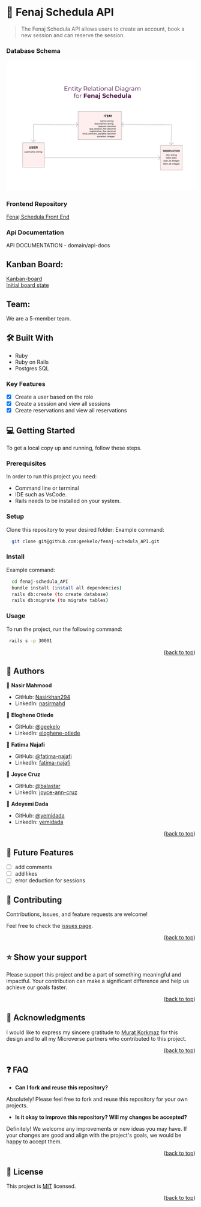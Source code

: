 <a name="readme-top"></a>
# 🏥 Fenaj Schedula API <a name="about-project"></a>

> The Fenaj Schedula API allows users to create an account, book a new session and can reserve the session.


### Database Schema <a name="ER-diagram"></a>

<div align="center">
 <img src="./fenaj-schedula.jpg" alt="schema" width="600"  height="auto" />
  <br/>
</div>                                       

### Frontend Repository
[Fenaj Schedula Front End](https://github.com/geekelo/fenaj-schedula)

### Api Documentation
API DOCUMENTATION - domain/api-docs

## Kanban Board:
[Kanban-board](https://github.com/users/geekelo/projects/3)<br>
[Initial board state](https://github.com/geekelo/fenaj-schedula_API/issues/25)

## Team:
We are a 5-member team.

## 🛠 Built With <a name="built-with"></a>

  <ul>
    <li>Ruby</li>
    <li>Ruby on Rails</li>
    <li>Postgres SQL</li>
  </ul>

### Key Features <a name="key-features"></a>

- [x] Create a user based on the role
- [x] Create a session and view all sessions
- [x] Create reservations and view all reservations

## 💻 Getting Started <a name="getting-started"></a>

To get a local copy up and running, follow these steps.

### Prerequisites

In order to run this project you need:

- Command line or terminal
- IDE such as VsCode.
- Rails needs to be installed on your system.

### Setup

Clone this repository to your desired folder:
Example command:

```sh
  git clone git@github.com:geekelo/fenaj-schedula_API.git
```

### Install

Example command:

```sh
  cd fenaj-schedula_API
  bundle install (install all dependencies)
  rails db:create (to create database)
  rails db:migrate (to migrate tables)

```

### Usage

To run the project, run the following command:

```sh
 rails s -p 30001

```

<p align="right">(<a href="#readme-top">back to top</a>)</p>

<!-- AUTHORS -->

## 👥 Authors <a name="authors"></a>

👤 **Nasir Mahmood**

- GitHub: [Nasirkhan294](https://github.com/Nasirkhan294)
- LinkedIn: [nasirmahd](https://www.linkedin.com/in/nasirmahd/)

👤 **Eloghene Otiede**

- GitHub: [@geekelo](https://github.com/geekelo)
- LinkedIn: [eloghene-otiede](https://www.linkedin.com/in/eloghene-otiede-b146a3232/)
  
👤 **Fatima Najafi**

- GitHub: [@fatima-najafi](https://github.com/fatima-najafi)
- LinkedIn: [fatima-najafi](https://www.linkedin.com/in/fatima-najafi/)

👤 **Joyce Cruz**

- GitHub: [@balastar](https://github.com/balatstar)
- LinkedIn: [joyce-ann-cruz](https://www.linkedin.com/in/joyce-ann-cruz-668a41a7/)

👤 **Adeyemi Dada**

- GitHub: [@yemidada](https://github.com/yemidada)
- LinkedIn: [yemidada](https://www.linkedin.com/in/yemidada/)

<p align="right">(<a href="#readme-top">back to top</a>)</p>

## 🔭 Future Features <a name="future-features"></a>

- [ ] add comments
- [ ] add likes  
- [ ] error deduction for sessions

<!-- CONTRIBUTING -->

## 🤝 Contributing <a name="contributing"></a>

Contributions, issues, and feature requests are welcome!

Feel free to check the [issues page](../../issues/).

<p align="right">(<a href="#readme-top">back to top</a>)</p>

<!-- SUPPORT -->

## ⭐️ Show your support <a name="support"></a>

Please support this project and be a part of something meaningful and impactful. Your contribution can make a significant difference and help us achieve our goals faster.

<p align="right">(<a href="#readme-top">back to top</a>)</p>

<!-- ACKNOWLEDGEMENTS -->

## 🙏 Acknowledgments <a name="acknowledgements"></a>

I would like to express my sincere gratitude to [Murat Korkmaz](https://www.behance.net/gallery/26425031/Vespa-Responsive-Redesign) for this design and to all my Microverse partners who contributed to this project.

<p align="right">(<a href="#readme-top">back to top</a>)</p>

## :question: FAQ <a name="faq"></a>

- **Can I fork and reuse this repository?**

Absolutely! Please feel free to fork and reuse this repository for your own projects.

- **Is it okay to improve this repository? Will my changes be accepted?**

Definitely! We welcome any improvements or new ideas you may have. If your changes are good and align with the project's goals, we would be happy to accept them.


<p align="right">(<a href="#readme-top">back to top</a>)</p>

<!-- LICENSE -->

## 📝 License <a name="license"></a>

This project is [MIT](./LICENSE) licensed.

<p align="right">(<a href="#readme-top">back to top</a>)</p>

